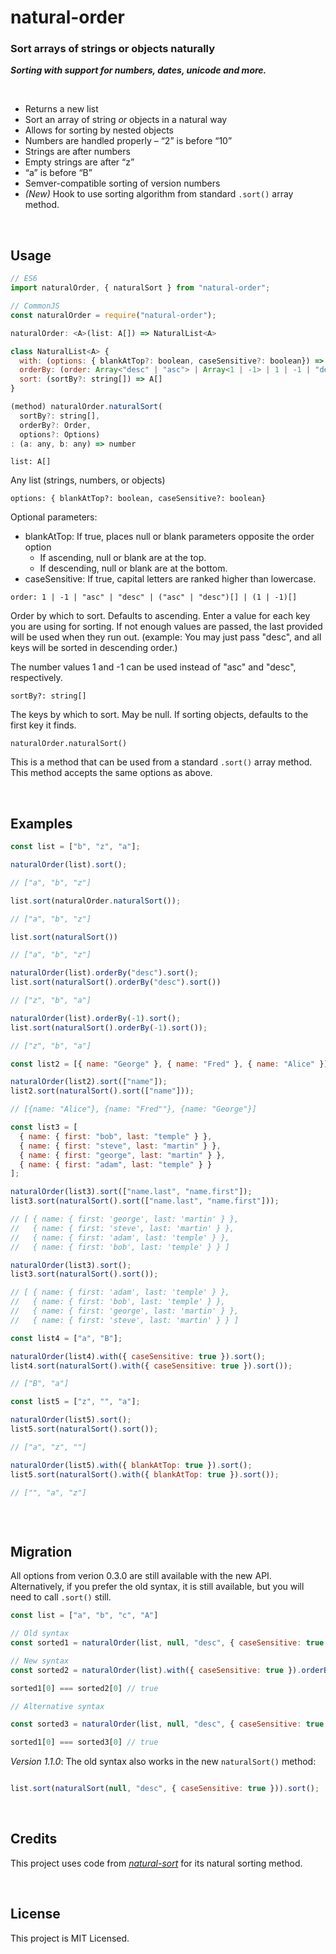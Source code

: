 # natural-order

### **Sort arrays of strings or objects naturally**

**_Sorting with support for numbers, dates, unicode and more._**

<a id="/features"></a>&nbsp;

- Returns a new list
- Sort an array of string _or_ objects in a natural way
- Allows for sorting by nested objects
- Numbers are handled properly – “2” is before “10”
- Strings are after numbers
- Empty strings are after “z”
- “a” is before “B”
- Semver-compatible sorting of version numbers
- _(New)_ Hook to use sorting algorithm from standard `.sort()` array method.

<a id="/usage"></a>&nbsp;

## Usage

```javascript
// ES6
import naturalOrder, { naturalSort } from "natural-order";

// CommonJS
const naturalOrder = require("natural-order");

naturalOrder: <A>(list: A[]) => NaturalList<A>

class NaturalList<A> {
  with: (options: { blankAtTop?: boolean, caseSensitive?: boolean}) => NaturalList<A>
  orderBy: (order: Array<"desc" | "asc"> | Array<1 | -1> | 1 | -1 | "desc" | "asc") => NaturalList<A>
  sort: (sortBy?: string[]) => A[]
}

(method) naturalOrder.naturalSort(
  sortBy?: string[], 
  orderBy?: Order, 
  options?: Options)
: (a: any, b: any) => number


```

`list: A[]`

Any list (strings, numbers, or objects)

`options: { blankAtTop?: boolean, caseSensitive?: boolean}`

Optional parameters:
- blankAtTop: If true, places null or blank parameters opposite the order option
  - If ascending, null or blank are at the top.
  - If descending, null or blank are at the bottom.
- caseSensitive: If true, capital letters are ranked higher than lowercase.

`order: 1 | -1 | "asc" | "desc" | ("asc" | "desc")[] | (1 | -1)[]`

Order by which to sort. Defaults to ascending. Enter a value for each key you are using for sorting.
If not enough values are passed, the last provided will be used when they run out.
(example: You may just pass "desc", and all keys will be sorted in descending order.)

The number values 1 and -1 can be used instead of "asc" and "desc", respectively.

`sortBy?: string[]`

The keys by which to sort. May be null. If sorting objects, defaults to the first key it finds.

`naturalOrder.naturalSort()`

This is a method that can be used from a standard `.sort()` array method. This method accepts the same options as above.

<a id="/examples"></a>&nbsp;

## Examples

```javascript
const list = ["b", "z", "a"];

naturalOrder(list).sort();

// ["a", "b", "z"]

list.sort(naturalOrder.naturalSort());

// ["a", "b", "z"]

list.sort(naturalSort())

// ["a", "b", "z"]

naturalOrder(list).orderBy("desc").sort();
list.sort(naturalSort().orderBy("desc").sort())

// ["z", "b", "a"]

naturalOrder(list).orderBy(-1).sort();
list.sort(naturalSort().orderBy(-1).sort());

// ["z", "b", "a"]

const list2 = [{ name: "George" }, { name: "Fred" }, { name: "Alice" }];

naturalOrder(list2).sort(["name"]);
list2.sort(naturalSort().sort(["name"]));

// [{name: "Alice"}, {name: "Fred""}, {name: "George"}]

const list3 = [
  { name: { first: "bob", last: "temple" } },
  { name: { first: "steve", last: "martin" } },
  { name: { first: "george", last: "martin" } },
  { name: { first: "adam", last: "temple" } }
];

naturalOrder(list3).sort(["name.last", "name.first"]);
list3.sort(naturalSort().sort(["name.last", "name.first"]));

// [ { name: { first: 'george', last: 'martin' } },
//   { name: { first: 'steve', last: 'martin' } },
//   { name: { first: 'adam', last: 'temple' } },
//   { name: { first: 'bob', last: 'temple' } } ]

naturalOrder(list3).sort();
list3.sort(naturalSort().sort());

// [ { name: { first: 'adam', last: 'temple' } },
//   { name: { first: 'bob', last: 'temple' } },
//   { name: { first: 'george', last: 'martin' } },
//   { name: { first: 'steve', last: 'martin' } } ]

const list4 = ["a", "B"];

naturalOrder(list4).with({ caseSensitive: true }).sort();
list4.sort(naturalSort().with({ caseSensitive: true }).sort());

// ["B", "a"]

const list5 = ["z", "", "a"];

naturalOrder(list5).sort();
list5.sort(naturalSort().sort());

// ["a", "z", ""]

naturalOrder(list5).with({ blankAtTop: true }).sort();
list5.sort(naturalSort().with({ blankAtTop: true }).sort());

// ["", "a", "z"]



```

<a id="/migration"></a>&nbsp;

## Migration

All options from verion 0.3.0 are still available with the new API. Alternatively, if you prefer the old syntax, it is still available, but you will need to call `.sort()` still. 

```javascript
const list = ["a", "b", "c", "A"]

// Old syntax
const sorted1 = naturalOrder(list, null, "desc", { caseSensitive: true })

// New syntax
const sorted2 = naturalOrder(list).with({ caseSensitive: true }).orderBy("desc").sort()

sorted1[0] === sorted2[0] // true

// Alternative syntax

const sorted3 = naturalOrder(list, null, "desc", { caseSensitive: true }).sort()

sorted1[0] === sorted3[0] // true

```

_Version 1.1.0_: The old syntax also works in the new `naturalSort()` method:


```javascript

list.sort(naturalSort(null, "desc", { caseSensitive: true })).sort();

```


<a id="/credits"></a>&nbsp;

## Credits

This project uses code from _[natural-sort](https://github.com/studio-b12/natural-sort)_ for its natural sorting method.

<a id="/license"></a>&nbsp;

## License

This project is MIT Licensed.
